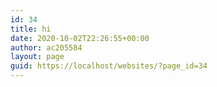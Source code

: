 ```yaml
---
id: 34
title: hi
date: 2020-10-02T22:26:55+00:00
author: ac205584
layout: page
guid: https://localhost/websites/?page_id=34
---
```

